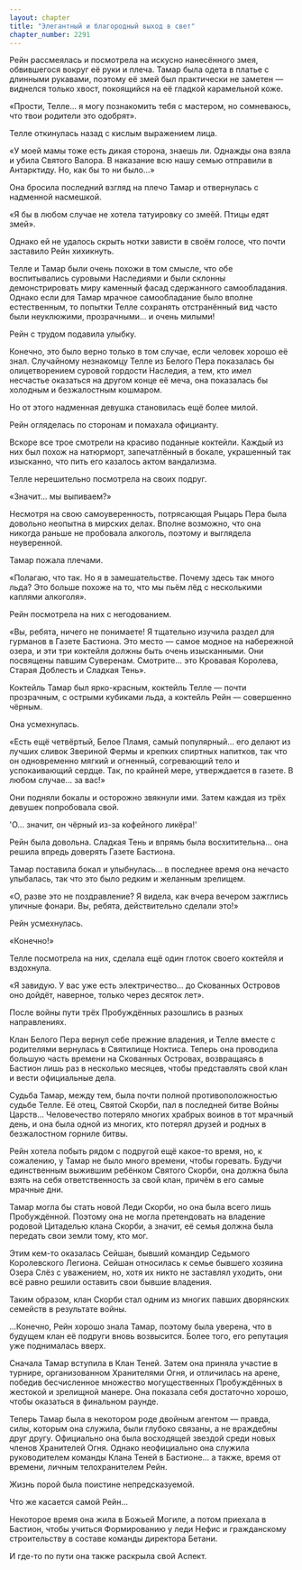```yaml
---
layout: chapter
title: "Элегантный и благородный выход в свет"
chapter_number: 2291
---
```




Рейн рассмеялась и посмотрела на искусно нанесённого змея, обвившегося вокруг её руки и плеча. Тамар была одета в платье с длинными рукавами, поэтому её змей был практически не заметен — виднелся только хвост, покоящийся на её гладкой карамельной коже.

«Прости, Телле... я могу познакомить тебя с мастером, но сомневаюсь, что твои родители это одобрят».

Телле откинулась назад с кислым выражением лица.

«У моей мамы тоже есть дикая сторона, знаешь ли. Однажды она взяла и убила Святого Валора. В наказание всю нашу семью отправили в Антарктиду. Но, как бы то ни было...»

Она бросила последний взгляд на плечо Тамар и отвернулась с надменной насмешкой.

«Я бы в любом случае не хотела татуировку со змеёй. Птицы едят змей».

Однако ей не удалось скрыть нотки зависти в своём голосе, что почти заставило Рейн хихикнуть.

Телле и Тамар были очень похожи в том смысле, что обе воспитывались суровыми Наследиями и были склонны демонстрировать миру каменный фасад сдержанного самообладания. Однако если для Тамар мрачное самообладание было вполне естественным, то попытки Телле сохранять отстранённый вид часто были неуклюжими, прозрачными... и очень милыми!

Рейн с трудом подавила улыбку.

Конечно, это было верно только в том случае, если человек хорошо её знал. Случайному незнакомцу Телле из Белого Пера показалась бы олицетворением суровой гордости Наследия, а тем, кто имел несчастье оказаться на другом конце её меча, она показалась бы холодным и безжалостным кошмаром.

Но от этого надменная девушка становилась ещё более милой.

Рейн огляделась по сторонам и помахала официанту.

Вскоре все трое смотрели на красиво поданные коктейли. Каждый из них был похож на натюрморт, запечатлённый в бокале, украшенный так изысканно, что пить его казалось актом вандализма.

Телле нерешительно посмотрела на своих подруг.

«Значит... мы выпиваем?»

Несмотря на свою самоуверенность, потрясающая Рыцарь Пера была довольно неопытна в мирских делах. Вполне возможно, что она никогда раньше не пробовала алкоголь, поэтому и выглядела неуверенной.

Тамар пожала плечами.

«Полагаю, что так. Но я в замешательстве. Почему здесь так много льда? Это больше похоже на то, что мы пьём лёд с несколькими каплями алкоголя».

Рейн посмотрела на них с негодованием.

«Вы, ребята, ничего не понимаете! Я тщательно изучила раздел для гурманов в Газете Бастиона. Это место — самое модное на набережной озера, и эти три коктейля должны быть очень изысканными. Они посвящены павшим Суверенам. Смотрите... это Кровавая Королева, Старая Доблесть и Сладкая Тень».

Коктейль Тамар был ярко-красным, коктейль Телле — почти прозрачным, с острыми кубиками льда, а коктейль Рейн — совершенно чёрным.

Она усмехнулась.

«Есть ещё четвёртый, Белое Пламя, самый популярный... его делают из лучших сливок Звериной Фермы и крепких спиртных напитков, так что он одновременно мягкий и огненный, согревающий тело и успокаивающий сердце. Так, по крайней мере, утверждается в газете. В любом случае... за вас!»

Они подняли бокалы и осторожно звякнули ими. Затем каждая из трёх девушек попробовала свой.

'О... значит, он чёрный из-за кофейного ликёра!'

Рейн была довольна. Сладкая Тень и впрямь была восхитительна... она решила впредь доверять Газете Бастиона.

Тамар поставила бокал и улыбнулась... в последнее время она нечасто улыбалась, так что это было редким и желанным зрелищем.

«О, разве это не поздравление? Я видела, как вчера вечером зажглись уличные фонари. Вы, ребята, действительно сделали это!»

Рейн усмехнулась.

«Конечно!»

Телле посмотрела на них, сделала ещё один глоток своего коктейля и вздохнула.

«Я завидую. У вас уже есть электричество... до Скованных Островов оно дойдёт, наверное, только через десяток лет».

После войны пути трёх Пробуждённых разошлись в разных направлениях.

Клан Белого Пера вернул себе прежние владения, и Телле вместе с родителями вернулась в Святилище Ноктиса. Теперь она проводила большую часть времени на Скованных Островах, возвращаясь в Бастион лишь раз в несколько месяцев, чтобы представлять свой клан и вести официальные дела.

Судьба Тамар, между тем, была почти полной противоположностью судьбе Телле. Её отец, Святой Скорби, пал в последней битве Войны Царств... Человечество потеряло многих храбрых воинов в тот мрачный день, и она была одной из многих, кто потерял друзей и родных в безжалостном горниле битвы.

Рейн хотела побыть рядом с подругой ещё какое-то время, но, к сожалению, у Тамар не было много времени, чтобы горевать. Будучи единственным выжившим ребёнком Святого Скорби, она должна была взять на себя ответственность за свой клан, причём в его самые мрачные дни.

Тамар могла бы стать новой Леди Скорби, но она была всего лишь Пробуждённой. Поэтому она не могла претендовать на владение родовой Цитаделью клана Скорби, а значит, её семья должна была передать свои земли тому, кто мог.

Этим кем-то оказалась Сейшан, бывший командир Седьмого Королевского Легиона. Сейшан относилась к семье бывшего хозяина Озера Слёз с уважением, но, хотя их никто не заставлял уходить, они всё равно решили оставить свои бывшие владения.

Таким образом, клан Скорби стал одним из многих павших дворянских семейств в результате войны.

...Конечно, Рейн хорошо знала Тамар, поэтому была уверена, что в будущем клан её подруги вновь возвысится. Более того, его репутация уже поднималась вверх.

Сначала Тамар вступила в Клан Теней. Затем она приняла участие в турнире, организованном Хранителями Огня, и отличилась на арене, победив бесчисленное множество могущественных Пробуждённых в жестокой и зрелищной манере. Она показала себя достаточно хорошо, чтобы оказаться в финальном раунде.

Теперь Тамар была в некотором роде двойным агентом — правда, силы, которым она служила, были глубоко связаны, а не враждебны друг другу. Официально она была восходящей звездой среди новых членов Хранителей Огня. Однако неофициально она служила руководителем команды Клана Теней в Бастионе... а также, время от времени, личным телохранителем Рейн.

Жизнь порой была поистине непредсказуемой.

Что же касается самой Рейн...

Некоторое время она жила в Божьей Могиле, а потом приехала в Бастион, чтобы учиться Формированию у леди Нефис и гражданскому строительству в составе команды директора Бетани.

И где-то по пути она также раскрыла свой Аспект.

